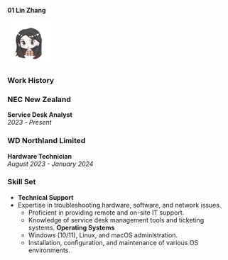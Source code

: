 
 **01 Lin Zhang** 

<img src="assets/Rebecca.png" height="100px" width="100px" />


###  Work History

### NEC New Zealand  
**Service Desk Analyst**  
*2023 - Present*

### WD Northland Limited  
**Hardware Technician**  
*August 2023 - January 2024*

### Skill Set

- **Technical Support**
- Expertise in troubleshooting hardware, software, and network issues.  
  - Proficient in providing remote and on-site IT support.  
  - Knowledge of service desk management tools and ticketing systems.
 **Operating Systems**  
  - Windows (10/11), Linux, and macOS administration.  
  - Installation, configuration, and maintenance of various OS environments.